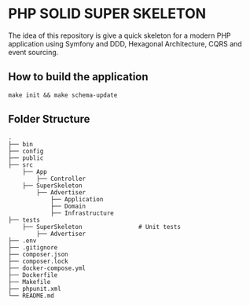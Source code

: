 # PHP SOLID SUPER SKELETON
The idea of this repository is give a quick skeleton for a modern PHP application using Symfony and DDD, 
Hexagonal Architecture, CQRS and event sourcing.

## How to build the application
```
make init && make schema-update
```
## Folder Structure
    .
    ├── bin
    ├── config
    ├── public
    ├── src
        ├── App
            ├── Controller
        ├── SuperSkeleton
            ├── Advertiser
                ├── Application
                ├── Domain
                ├── Infrastructure
    ├── tests
        ├── SuperSkeleton                # Unit tests
            ├── Advertiser
    ├── .env
    ├── .gitignore
    ├── composer.json           
    ├── composer.lock
    ├── docker-compose.yml
    ├── Dockerfile
    ├── Makefile
    ├── phpunit.xml
    └── README.md